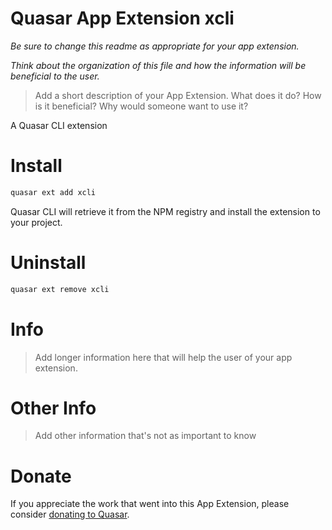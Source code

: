 Quasar App Extension xcli
===

_Be sure to change this readme as appropriate for your app extension._

_Think about the organization of this file and how the information will be beneficial to the user._

> Add a short description of your App Extension. What does it do? How is it beneficial? Why would someone want to use it?

A Quasar CLI extension

# Install
```bash
quasar ext add xcli
```
Quasar CLI will retrieve it from the NPM registry and install the extension to your project.

# Uninstall
```bash
quasar ext remove xcli
```

# Info
> Add longer information here that will help the user of your app extension.

# Other Info
> Add other information that's not as important to know

# Donate
If you appreciate the work that went into this App Extension, please consider [donating to Quasar](https://donate.quasar.dev).
